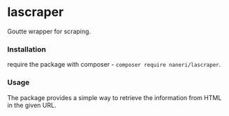 # lascraper
Goutte wrapper for scraping. 

### Installation
require the package with composer - `composer require naneri/lascraper`. 

### Usage 
The package provides a simple way to retrieve the information from HTML in the given URL. 
